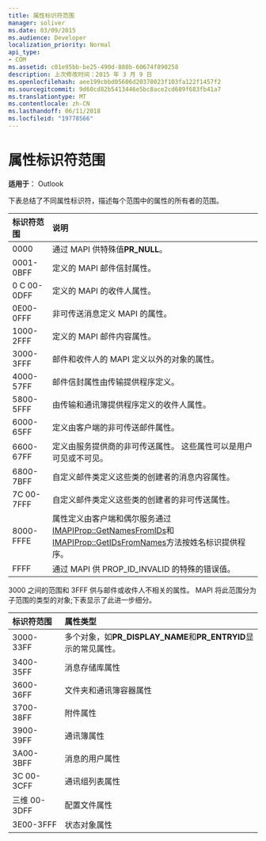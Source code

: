 ```yaml
---
title: 属性标识符范围
manager: soliver
ms.date: 03/09/2015
ms.audience: Developer
localization_priority: Normal
api_type:
- COM
ms.assetid: c01e95bb-be25-490d-880b-60674f890258
description: 上次修改时间：2015 年 3 月 9 日
ms.openlocfilehash: aee199cbbd05606d20378023f103fa122f1457f2
ms.sourcegitcommit: 9d60cd82b5413446e5bc8ace2cd689f683fb41a7
ms.translationtype: MT
ms.contentlocale: zh-CN
ms.lasthandoff: 06/11/2018
ms.locfileid: "19778566"
---
```

# <a name="property-identifier-ranges"></a>属性标识符范围

  
  
**适用于**： Outlook 
  
下表总结了不同属性标识符，描述每个范围中的属性的所有者的范围。
  
|**标识符范围**|**说明**|
|:-----|:-----|
|0000  <br/> |通过 MAPI 供特殊值**PR_NULL**。  <br/> |
|0001-0BFF  <br/> |定义的 MAPI 邮件信封属性。  <br/> |
|0 C 00-0DFF  <br/> |定义的 MAPI 的收件人属性。  <br/> |
|0E00-0FFF  <br/> |非可传送消息定义 MAPI 的属性。  <br/> |
|1000-2FFF  <br/> |定义的 MAPI 邮件内容属性。  <br/> |
|3000-3FFF  <br/> |邮件和收件人的 MAPI 定义以外的对象的属性。  <br/> |
|4000-57FF  <br/> |邮件信封属性由传输提供程序定义。  <br/> |
|5800-5FFF  <br/> |由传输和通讯簿提供程序定义的收件人属性。  <br/> |
|6000-65FF  <br/> |定义由客户端的非可传送邮件属性。  <br/> |
|6600-67FF  <br/> |定义由服务提供商的非可传送属性。 这些属性可以是用户可见或不可见。  <br/> |
|6800-7BFF  <br/> |自定义邮件类定义这些类的创建者的消息内容属性。  <br/> |
|7C 00-7FFF  <br/> |自定义邮件类定义这些类的创建者的非可传送属性。  <br/> |
|8000-FFFE  <br/> |属性定义由客户端和偶尔服务通过[IMAPIProp::GetNamesFromIDs](imapiprop-getnamesfromids.md)和[IMAPIProp::GetIDsFromNames](imapiprop-getidsfromnames.md)方法按姓名标识提供程序。  <br/> |
|FFFF  <br/> |通过 MAPI 供 PROP_ID_INVALID 的特殊的错误值。  <br/> |
   
3000 之间的范围和 3FFF 供与邮件或收件人不相关的属性。 MAPI 将此范围分为子范围的类型的对象;下表显示了此进一步细分。 
  
|**标识符范围**|**属性类型**|
|:-----|:-----|
|3000-33FF  <br/> |多个对象，如**PR_DISPLAY_NAME**和**PR_ENTRYID**显示的常见属性。  <br/> |
|3400-35FF  <br/> |消息存储库属性  <br/> |
|3600-36FF  <br/> |文件夹和通讯簿容器属性  <br/> |
|3700-38FF  <br/> |附件属性  <br/> |
|3900-39FF  <br/> |通讯簿属性  <br/> |
|3A00-3BFF  <br/> |消息的用户属性  <br/> |
|3C 00-3CFF  <br/> |通讯组列表属性  <br/> |
|三维 00-3DFF  <br/> |配置文件属性  <br/> |
|3E00-3FFF  <br/> |状态对象属性  <br/> |
   

